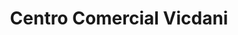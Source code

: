---
title: "Centro Comercial Vicdani"
url: /atenas/centro-comercial-vicdani/
shop: Einkaufszentrum
---